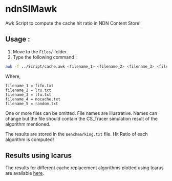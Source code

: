 # ndnSIMawk
Awk Script to compute the cache hit ratio in NDN Content Store!

## Usage :

1. Move to the ```Files/``` folder.
2. Type the following command : 
```bash
awk -f ../Script/cache.awk <filename_1> <filename_2> <filename_3> <filename_4> <filename_5>
```
Where,
```
filename_1 = fifo.txt
filename_2 = lru.txt
filename_3 = lfu.txt
filename_4 = nocache.txt
filename_5 = random.txt
```
One or more files can be omitted. File names are illustrative. Names can change but the file should contain the CS_Tracer simulation result of the algorithm mentioned.

The results are stored in the ```Benchmarking.txt``` file. Hit Ratio of each algorithm is computed!



## Results using Icarus

The results for different cache replacement algorithms plotted using Icarus are available [here](https://github.com/cjamadagni/Icarus_scripts).
